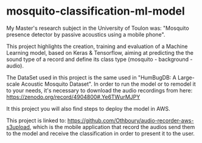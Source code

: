 # mosquito-classification-ml-model

My Master's research subject in the University of Toulon was: "Mosquito presence detector by passive acoustics using a mobile phone".

This project highlights the creation, training and evaluation of a Machine Learning model, based on Keras & Tensorflow, aiming at predicting the the sound type of a record and define its class type (mosquito - background -audio).

The DataSet used in this project is the same used in "HumBugDB: A Large-scale Acoustic Mosquito Dataset". In order to run the model or to remodel it to your needs, it's necessary to download the audio recordings from here: https://zenodo.org/record/4904800#.Ye6TWurMJPY

It this project you will also find steps to deploy the model in AWS.

This project is linked to: https://github.com/Othboury/audio-recorder-aws-s3upload, which is the mobile application that record the audios send them to the model and receive the classification in order to present it to the user.
